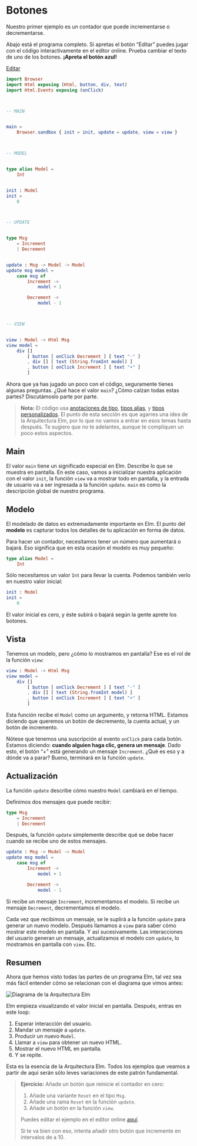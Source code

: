 # Botones

Nuestro primer ejemplo es un contador que puede incrementarse o decrementarse.

Abajo está el programa completo. Si apretas el botón “Editar” puedes jugar con el código interactivamente en el editor online. Prueba cambiar el texto de uno de los botones. **¡Apreta el botón azul!**

<div class="edit-link"><a href="https://elm-lang.org/examples/buttons">Editar</a></div>

```elm
import Browser
import Html exposing (Html, button, div, text)
import Html.Events exposing (onClick)



-- MAIN


main =
    Browser.sandbox { init = init, update = update, view = view }



-- MODEL


type alias Model =
    Int


init : Model
init =
    0



-- UPDATE


type Msg
    = Increment
    | Decrement


update : Msg -> Model -> Model
update msg model =
    case msg of
        Increment ->
            model + 1

        Decrement ->
            model - 1



-- VIEW


view : Model -> Html Msg
view model =
    div []
        [ button [ onClick Decrement ] [ text "-" ]
        , div [] [ text (String.fromInt model) ]
        , button [ onClick Increment ] [ text "+" ]
        ]
```

Ahora que ya has jugado un poco con el código, seguramente tienes algunas preguntas. ¿Qué hace el valor `main`? ¿Cómo calzan todas estas partes? Discutámoslo parte por parte.

> **Nota:** El código usa [anotaciones de tipo](/types/reading_types.html), [tipos alias](/types/type_aliases.html), y [tipos personalizados](/types/custom_types.html). El punto de esta sección es que agarres una idea de la Arquitectura Elm, por lo que no vamos a entrar en esos temas hasta después. Te sugiero que no te adelantes, aunque te compliquen un poco estos aspectos.

## Main

El valor `main` tiene un significado especial en Elm. Describe lo que se muestra en pantalla. En este caso, vamos a inicializar nuestra aplicación con el valor `init`, la función `view` va a mostrar todo en pantalla, y la entrada de usuario va a ser ingresada a la función `update`. `main` es como la descripción global de nuestro programa.

## Modelo

El modelado de datos es extremadamente importante en Elm. El punto del **modelo** es capturar todos los detalles de tu aplicación en forma de datos.

Para hacer un contador, necesitamos tener un número que aumentará o bajará. Eso significa que en esta ocasión el modelo es muy pequeño:

```elm
type alias Model =
    Int
```

Sólo necesitamos un valor `Int` para llevar la cuenta. Podemos también verlo en nuestro valor inicial:

```elm
init : Model
init =
    0
```

El valor inicial es cero, y éste subirá o bajará según la gente aprete los botones.

## Vista

Tenemos un modelo, pero ¿cómo lo mostramos en pantalla? Ese es el rol de la función `view`:

```elm
view : Model -> Html Msg
view model =
    div []
        [ button [ onClick Decrement ] [ text "-" ]
        , div [] [ text (String.fromInt model) ]
        , button [ onClick Increment ] [ text "+" ]
        ]
```

Esta función recibe el `Model` como un argumento, y retorna HTML. Estamos diciendo que queremos un botón de decremento, la cuenta actual, y un botón de incremento.

Nótese que tenemos una suscripción al evento `onClick` para cada botón. Estamos diciendo: **cuando alguien haga clic, genera un mensaje**. Dado esto, el botón “+” está generando un mensaje `Increment`. ¿Qué es eso y a dónde va a parar? Bueno, terminará en la función `update`.

## Actualización

La función `update` describe cómo nuestro `Model` cambiará en el tiempo.

Definimos dos mensajes que puede recibir:

```elm
type Msg
    = Increment
    | Decrement
```

Después, la función `update` simplemente describe qué se debe hacer cuando se recibe uno de estos mensajes.

```elm
update : Msg -> Model -> Model
update msg model =
    case msg of
        Increment ->
            model + 1

        Decrement ->
            model - 1
```

Si recibe un mensaje `Increment`, incrementamos el modelo. Si recibe un mensaje `Decrement`, decrementamos el modelo.

Cada vez que recibimos un mensaje, se le suplirá a la función `update` para generar un nuevo modelo. Después llamamos a `view` para saber cómo mostrar este modelo en pantalla. Y así sucesivamente. Las interacciones del usuario generan un mensaje, actualizamos el modelo con `update`, lo mostramos en pantalla con `view`. Etc.

## Resumen

Ahora que hemos visto todas las partes de un programa Elm, tal vez sea más fácil entender cómo se relacionan con el diagrama que vimos antes:

![Diagrama de la Arquitectura Elm](buttons.svg)

Elm empieza visualizando el valor inicial en pantalla. Después, entras en este loop:

1. Esperar interacción del usuario.
2. Mandar un mensaje a `update`.
3. Producir un nuevo `Model`.
4. Llamar a `view` para obtener un nuevo HTML.
5. Mostrar el nuevo HTML en pantalla.
6. Y se repite.

Esta es la esencia de la Arquitectura Elm. Todos los ejemplos que veamos a partir de aquí serán sólo leves variaciones de este patrón fundamental.

> **Ejercicio:** Añade un botón que reinicie el contador en cero:
>
> 1. Añade una variante `Reset` en el tipo `Msg`.
> 2. Añade una rama `Reset` en la función `update`.
> 3. Añade un botón en la función `view`.
>
> Puedes editar el ejemplo en el editor online [aquí](https://elm-lang.org/examples/buttons).
>
> Si te va bien con eso, intenta añadir otro botón que incremente en intervalos de a 10.
